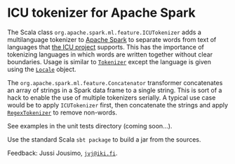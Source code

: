 ICU tokenizer for Apache Spark
==============================

The Scala class `org.apache.spark.ml.feature.ICUTokenizer` adds a multilanguage tokenizer to
[Apache Spark](http://spark.apache.org/) to separate words from text of languages that
[the ICU project](http://icu-project.org) supports. This has the importance of tokenizing
languages in which words are written together without clear boundaries.
Usage is similar to [`Tokenizer`](https://spark.apache.org/docs/1.6.1/api/java/org/apache/spark/ml/feature/Tokenizer.html)
except the language is given using the [`Locale`](https://docs.oracle.com/javase/8/docs/api/java/util/Locale.html) object.

The `org.apache.spark.ml.feature.Concatenator` transformer concatenates an array of strings in a Spark
data frame to a single string. This is sort of a hack to enable the use of multiple tokenizers serially.
A typical use case would be to apply `ICUTokenizer` first, then concatenate the strings
and apply [`RegexTokenizer`](https://spark.apache.org/docs/1.6.1/api/java/org/apache/spark/ml/feature/Tokenizer.html)
to remove non-words.

See examples in the unit tests directory (coming soon...).

Use the standard Scala `sbt package` to build a jar from the sources.

Feedback: Jussi Jousimo, [`jvj@iki.fi`](mailto:jvj@iki.fi).

